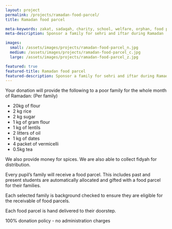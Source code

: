 ```yaml
---
layout: project
permalink: /projects/ramadan-food-parcel/
title: Ramadan food parcel

meta-keywords: zakat, sadaqah, charity, school, welfare, orphan, food parcel, Ramadan
meta-description: Sponsor a family for sehri and iftar during Ramadan

images:
  small: /assets/images/projects/ramadan-food-parcel_n.jpg
  medium: /assets/images/projects/ramadan-food-parcel_c.jpg
  large: /assets/images/projects/ramadan-food-parcel_z.jpg

featured: true
featured-title: Ramadan food parcel
featured-description: Sponsor a family for sehri and iftar during Ramadan
---
```

Your donation will provide the following to a poor family for the whole month of Ramadan:
(Per family)

* 20kg of flour
* 2 kg rice
* 2 kg sugar
* 1 kg of gram flour
* 1 kg of lentils
* 2 litters of oil
* 1 kg of dates
* 4 packet of vermicelli
* 0.5kg tea

We also provide money for spices. We are also able to collect fidyah for distribution.

Every pupil’s family will receive a food parcel. This includes past and present students are automatically allocated and gifted with a food parcel for their families.

Each selected family is background checked to ensure they are eligible for the receivable of food parcels.

Each food parcel is hand delivered to their doorstep.

100% donation policy - no administration charges

